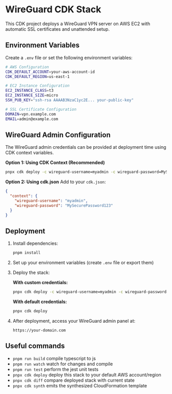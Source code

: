 # WireGuard CDK Stack

This CDK project deploys a WireGuard VPN server on AWS EC2 with automatic SSL certificates and unattended setup.

## Environment Variables

Create a `.env` file or set the following environment variables:

```bash
# AWS Configuration
CDK_DEFAULT_ACCOUNT=your-aws-account-id
CDK_DEFAULT_REGION=us-east-1

# EC2 Instance Configuration
EC2_INSTANCE_CLASS=t3
EC2_INSTANCE_SIZE=micro
SSH_PUB_KEY="ssh-rsa AAAAB3NzaC1yc2E... your-public-key"

# SSL Certificate Configuration
DOMAIN=vpn.example.com
EMAIL=admin@example.com
```

## WireGuard Admin Configuration

The WireGuard admin credentials can be provided at deployment time using CDK context variables.

**Option 1: Using CDK Context (Recommended)**

```bash
pnpx cdk deploy -c wireguard-username=myadmin -c wireguard-password=MySecurePassword123
```

**Option 2: Using cdk.json**
Add to your `cdk.json`:

```json
{
  "context": {
    "wireguard-username": "myadmin",
    "wireguard-password": "MySecurePassword123"
  }
}
```

## Deployment

1. Install dependencies:

   ```bash
   pnpm install
   ```

2. Set up your environment variables (create `.env` file or export them)

3. Deploy the stack:

   **With custom credentials:**

   ```bash
   pnpx cdk deploy -c wireguard-username=myadmin -c wireguard-password=MySecurePassword123
   ```

   **With default credentials:**

   ```bash
   pnpx cdk deploy
   ```

4. After deployment, access your WireGuard admin panel at:

   ```
   https://your-domain.com
   ```

## Useful commands

- `pnpm run build` compile typescript to js
- `pnpm run watch` watch for changes and compile
- `pnpm run test` perform the jest unit tests
- `pnpx cdk deploy` deploy this stack to your default AWS account/region
- `pnpx cdk diff` compare deployed stack with current state
- `pnpx cdk synth` emits the synthesized CloudFormation template
